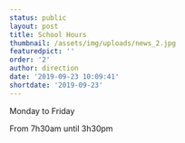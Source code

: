 ```yaml
---
status: public
layout: post
title: School Hours
thumbnail: /assets/img/uploads/news_2.jpg
featuredpict: ''
order: '2'
author: direction
date: '2019-09-23 10:09:41'
shortdate: '2019-09-23'
---
```

Monday to Friday

From 7h30am until 3h30pm
